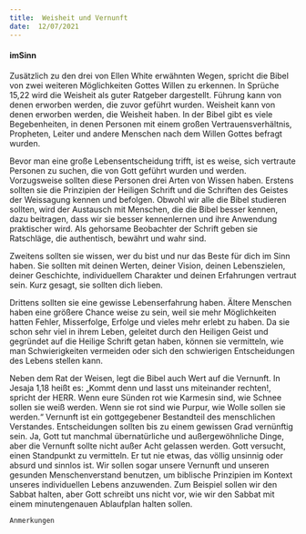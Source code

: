 ```yaml
---
title:  Weisheit und Vernunft
date:  12/07/2021
---
```


#### imSinn

Zusätzlich zu den drei von Ellen White erwähnten Wegen, spricht die Bibel von zwei weiteren Möglichkeiten Gottes Willen zu erkennen. In Sprüche 15,22 wird die Weisheit als guter Ratgeber dargestellt. Führung kann von denen erworben werden, die zuvor geführt wurden. Weisheit kann von denen erworben werden, die Weisheit haben. In der Bibel gibt es viele Begebenheiten, in denen Personen mit einem großen Vertrauensverhältnis, Propheten, Leiter und andere Menschen nach dem Willen Gottes befragt wurden.

Bevor man eine große Lebensentscheidung trifft, ist es weise, sich vertraute Personen zu suchen, die von Gott geführt wurden und werden. Vorzugsweise sollten diese Personen drei Arten von Wissen haben. Erstens sollten sie die Prinzipien der Heiligen Schrift und die Schriften des Geistes der Weissagung kennen und befolgen. Obwohl wir alle die Bibel studieren sollten, wird der Austausch mit Menschen, die die Bibel besser kennen, dazu beitragen, dass wir sie besser kennenlernen und ihre Anwendung praktischer wird. Als gehorsame Beobachter der Schrift geben sie Ratschläge, die authentisch, bewährt und wahr sind.

Zweitens sollten sie wissen, wer du bist und nur das Beste für dich im Sinn haben. Sie sollten mit deinen Werten, deiner Vision, deinen Lebenszielen, deiner Geschichte, individuellem Charakter und deinen Erfahrungen vertraut sein. Kurz gesagt, sie sollten dich lieben.

Drittens sollten sie eine gewisse Lebenserfahrung haben. Ältere Menschen haben eine größere Chance weise zu sein, weil sie mehr Möglichkeiten hatten Fehler, Misserfolge, Erfolge und vieles mehr erlebt zu haben. Da sie schon sehr viel in ihrem Leben, geleitet durch den Heiligen Geist und gegründet auf die Heilige Schrift getan haben, können sie vermitteln, wie man Schwierigkeiten vermeiden oder sich den schwierigen Entscheidungen des Lebens stellen kann.

Neben dem Rat der Weisen, legt die Bibel auch Wert auf die Vernunft. In Jesaja 1,18 heißt es: „Kommt denn und lasst uns miteinander rechten!, spricht der HERR. Wenn eure Sünden rot wie Karmesin sind, wie Schnee sollen sie weiß werden. Wenn sie rot sind wie Purpur, wie Wolle sollen sie werden.“ Vernunft ist ein gottgegebener Bestandteil des menschlichen Verstandes. Entscheidungen sollten bis zu einem gewissen Grad vernünftig sein. Ja, Gott tut manchmal übernatürliche und außergewöhnliche Dinge, aber die Vernunft sollte nicht außer Acht gelassen werden. Gott versucht, einen Standpunkt zu vermitteln. Er tut nie etwas, das völlig unsinnig oder absurd und sinnlos ist. Wir sollen sogar unsere Vernunft und unseren gesunden Menschenverstand benutzen, um biblische Prinzipien im Kontext unseres individuellen Lebens anzuwenden. Zum Beispiel sollen wir den Sabbat halten, aber Gott schreibt uns nicht vor, wie wir den Sabbat mit einem minutengenauen Ablaufplan halten sollen.


`Anmerkungen`
